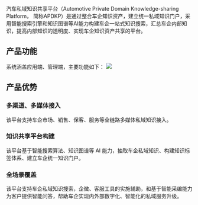 ﻿汽车私域知识共享平台（Automotive Private Domain Knowledge-sharing Platform， 简称APDKP）是通过整合车企知识资产，建立统一私域知识门户，采用智能搜索引擎和知识图谱等AI能力构建车企一站式知识搜索，汇总车企内部知识，提高内部知识的透明度、实现车企知识资产共享的平台。



## 产品功能
系统涵盖应用端、管理端，主要功能如下：
![](https://qcloudimg.tencent-cloud.cn/raw/67898c6a2fcab9da6eccd3ca7644aa38.png)


## 产品优势

### 多渠道、多媒体接入
该平台支持车企市场、销售、保客、服务等全链路多媒体私域知识接入。

### 知识共享平台构建
该平台基于智能搜索算法、知识图谱等 AI 能力，抽取车企私域知识、构建知识标签体系、建立车企统一知识门户。

### 全场景覆盖
该平台支持车企私域知识搜索，企微、客服工具的实施辅助，和基于智能采编能力为客户提供智能问答，帮助车企实现内外部数字化、智能化的私域服务升级。
